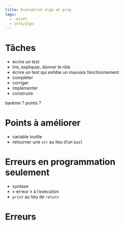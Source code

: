 ```yaml
---
title: Évaluation algo et prog
tags:
  - -draft
  - info/algo
---
```


# Tâches

- écrire un test
- lire, expliquer, donner le rôle
- écrire un test qui exhibe un mauvais fonctionnement
- compléter
- corriger
- implémenter
- construire

barème ? points ?

# Points à améliorer

- variable inutile
- retourner une `str` au lieu d’un `bool`

# Erreurs en programmation seulement

- syntaxe
- « erreur » à l’exécution
- `print` au lieu de `return`

# Erreurs
